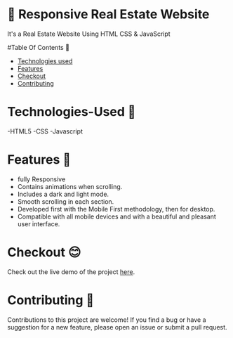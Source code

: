 # 🏡 Responsive Real Estate Website
It's a Real Estate Website Using HTML CSS & JavaScript

#Table Of Contents 📑
- [Technologies used](#Technologies-Used)
- [ Features](#Features)
- [ Checkout](#Checkout)
- [Contributing](#contributing)
 


# Technologies-Used  🌟
-HTML5
-CSS
-Javascript

# Features  🚀
- fully Responsive 
- Contains animations when scrolling.
- Includes a dark and light mode.
- Smooth scrolling in each section.
- Developed first with the Mobile First methodology, then for desktop.
- Compatible with all mobile devices and with a beautiful and pleasant user interface.


# Checkout 😊
  Check out the live demo of the project [here](https://dibya-roy-sundar.github.io/Real_Estate_fully_responsive/).

  
# Contributing 🤝

Contributions to this project are welcome! If you find a bug or have a suggestion for a new feature, please open an issue or submit a pull request.

  




